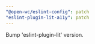 ```yaml
---
"@open-wc/eslint-config": patch
"eslint-plugin-lit-a11y": patch
---
```


Bump 'eslint-plugin-lit' version.

